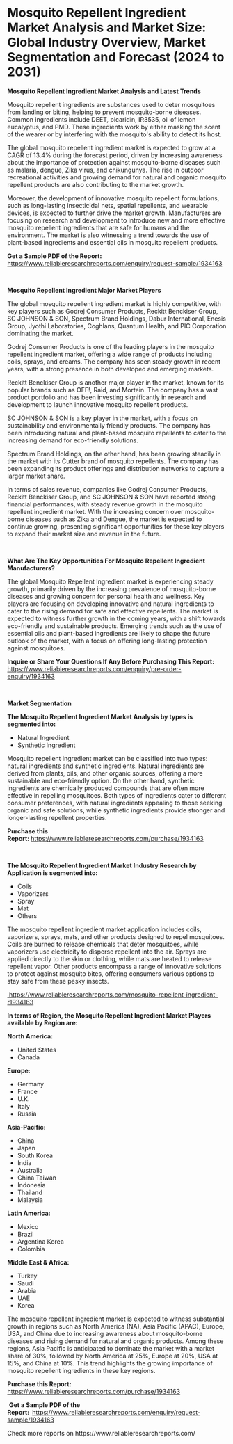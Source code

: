 <p><h1>Mosquito Repellent Ingredient Market Analysis and Market Size: Global Industry Overview, Market Segmentation and Forecast (2024 to 2031)</h1></p><p><strong>Mosquito Repellent Ingredient Market Analysis and Latest Trends</strong></p>
<p><p>Mosquito repellent ingredients are substances used to deter mosquitoes from landing or biting, helping to prevent mosquito-borne diseases. Common ingredients include DEET, picaridin, IR3535, oil of lemon eucalyptus, and PMD. These ingredients work by either masking the scent of the wearer or by interfering with the mosquito's ability to detect its host.</p><p>The global mosquito repellent ingredient market is expected to grow at a CAGR of 13.4% during the forecast period, driven by increasing awareness about the importance of protection against mosquito-borne diseases such as malaria, dengue, Zika virus, and chikungunya. The rise in outdoor recreational activities and growing demand for natural and organic mosquito repellent products are also contributing to the market growth.</p><p>Moreover, the development of innovative mosquito repellent formulations, such as long-lasting insecticidal nets, spatial repellents, and wearable devices, is expected to further drive the market growth. Manufacturers are focusing on research and development to introduce new and more effective mosquito repellent ingredients that are safe for humans and the environment. The market is also witnessing a trend towards the use of plant-based ingredients and essential oils in mosquito repellent products.</p></p>
<p><strong>Get a Sample PDF of the Report:&nbsp;</strong> <a href="https://www.reliableresearchreports.com/enquiry/request-sample/1934163">https://www.reliableresearchreports.com/enquiry/request-sample/1934163</a></p>
<p>&nbsp;</p>
<p><strong>Mosquito Repellent Ingredient Major Market Players</strong></p>
<p><p>The global mosquito repellent ingredient market is highly competitive, with key players such as Godrej Consumer Products, Reckitt Benckiser Group, SC JOHNSON & SON, Spectrum Brand Holdings, Dabur International, Enesis Group, Jyothi Laboratories, Coghlans, Quantum Health, and PIC Corporation dominating the market.</p><p>Godrej Consumer Products is one of the leading players in the mosquito repellent ingredient market, offering a wide range of products including coils, sprays, and creams. The company has seen steady growth in recent years, with a strong presence in both developed and emerging markets.</p><p>Reckitt Benckiser Group is another major player in the market, known for its popular brands such as OFF!, Raid, and Mortein. The company has a vast product portfolio and has been investing significantly in research and development to launch innovative mosquito repellent products.</p><p>SC JOHNSON & SON is a key player in the market, with a focus on sustainability and environmentally friendly products. The company has been introducing natural and plant-based mosquito repellents to cater to the increasing demand for eco-friendly solutions.</p><p>Spectrum Brand Holdings, on the other hand, has been growing steadily in the market with its Cutter brand of mosquito repellents. The company has been expanding its product offerings and distribution networks to capture a larger market share.</p><p>In terms of sales revenue, companies like Godrej Consumer Products, Reckitt Benckiser Group, and SC JOHNSON & SON have reported strong financial performances, with steady revenue growth in the mosquito repellent ingredient market. With the increasing concern over mosquito-borne diseases such as Zika and Dengue, the market is expected to continue growing, presenting significant opportunities for these key players to expand their market size and revenue in the future.</p></p>
<p>&nbsp;</p>
<p><strong>What Are The Key Opportunities For Mosquito Repellent Ingredient Manufacturers?</strong></p>
<p><p>The global Mosquito Repellent Ingredient market is experiencing steady growth, primarily driven by the increasing prevalence of mosquito-borne diseases and growing concern for personal health and wellness. Key players are focusing on developing innovative and natural ingredients to cater to the rising demand for safe and effective repellents. The market is expected to witness further growth in the coming years, with a shift towards eco-friendly and sustainable products. Emerging trends such as the use of essential oils and plant-based ingredients are likely to shape the future outlook of the market, with a focus on offering long-lasting protection against mosquitoes.</p></p>
<p><strong>Inquire or Share Your Questions If Any Before Purchasing This Report:</strong> <a href="https://www.reliableresearchreports.com/enquiry/pre-order-enquiry/1934163">https://www.reliableresearchreports.com/enquiry/pre-order-enquiry/1934163</a></p>
<p>&nbsp;</p>
<p><strong>Market Segmentation</strong></p>
<p><strong>The Mosquito Repellent Ingredient Market Analysis by types is segmented into:</strong></p>
<p><ul><li>Natural Ingredient</li><li>Synthetic Ingredient</li></ul></p>
<p><p>Mosquito repellent ingredient market can be classified into two types: natural ingredients and synthetic ingredients. Natural ingredients are derived from plants, oils, and other organic sources, offering a more sustainable and eco-friendly option. On the other hand, synthetic ingredients are chemically produced compounds that are often more effective in repelling mosquitoes. Both types of ingredients cater to different consumer preferences, with natural ingredients appealing to those seeking organic and safe solutions, while synthetic ingredients provide stronger and longer-lasting repellent properties.</p></p>
<p><strong>Purchase this Report:&nbsp;</strong><a href="https://www.reliableresearchreports.com/purchase/1934163">https://www.reliableresearchreports.com/purchase/1934163</a></p>
<p>&nbsp;</p>
<p><strong>The Mosquito Repellent Ingredient Market Industry Research by Application is segmented into:</strong></p>
<p><ul><li>Coils</li><li>Vaporizers</li><li>Spray</li><li>Mat</li><li>Others</li></ul></p>
<p><p>The mosquito repellent ingredient market application includes coils, vaporizers, sprays, mats, and other products designed to repel mosquitoes. Coils are burned to release chemicals that deter mosquitoes, while vaporizers use electricity to disperse repellent into the air. Sprays are applied directly to the skin or clothing, while mats are heated to release repellent vapor. Other products encompass a range of innovative solutions to protect against mosquito bites, offering consumers various options to stay safe from these pesky insects.</p></p>
<p><a href="https://www.reliableresearchreports.com/mosquito-repellent-ingredient-r1934163">&nbsp;https://www.reliableresearchreports.com/mosquito-repellent-ingredient-r1934163</a></p>
<p><strong>In terms of Region, the Mosquito Repellent Ingredient Market Players available by Region are:</strong></p>
<p>
    <p> <strong> North America: </strong>
        <ul>
            <li>United States</li>
            <li>Canada</li>
        </ul>
        </p> 
    <p> <strong> Europe: </strong>
        <ul>
            <li>Germany</li>
            <li>France</li>
            <li>U.K.</li>
            <li>Italy</li>
            <li>Russia</li>
        </ul>
        </p> 
    <p> <strong> Asia-Pacific: </strong>
        <ul>
            <li>China</li>
            <li>Japan</li>
            <li>South Korea</li>
            <li>India</li>
            <li>Australia</li>
            <li>China Taiwan</li>
            <li>Indonesia</li>
            <li>Thailand</li>
            <li>Malaysia</li>
        </ul>
        </p> 
    <p> <strong> Latin America: </strong>
        <ul>
            <li>Mexico</li>
            <li>Brazil</li>
            <li>Argentina Korea</li>
            <li>Colombia</li>
        </ul>
        </p> 
    <p> <strong> Middle East & Africa: </strong>
        <ul>
            <li>Turkey</li>
            <li>Saudi</li>
            <li>Arabia</li>
            <li>UAE</li>
            <li>Korea</li>
        </ul>
    </p>
    </p>
<p><p>The mosquito repellent ingredient market is expected to witness substantial growth in regions such as North America (NA), Asia Pacific (APAC), Europe, USA, and China due to increasing awareness about mosquito-borne diseases and rising demand for natural and organic products. Among these regions, Asia Pacific is anticipated to dominate the market with a market share of 30%, followed by North America at 25%, Europe at 20%, USA at 15%, and China at 10%. This trend highlights the growing importance of mosquito repellent ingredients in these key regions.</p></p>
<p><strong>Purchase this Report: </strong><a href="https://www.reliableresearchreports.com/purchase/1934163">https://www.reliableresearchreports.com/purchase/1934163</a></p>
<p>&nbsp;<strong>Get a Sample PDF of the Report:&nbsp;&nbsp;</strong><a href="https://www.reliableresearchreports.com/enquiry/request-sample/1934163">https://www.reliableresearchreports.com/enquiry/request-sample/1934163</a></p>
<p><strong></strong></p>
<p>Check more reports on https://www.reliableresearchreports.com/</p>